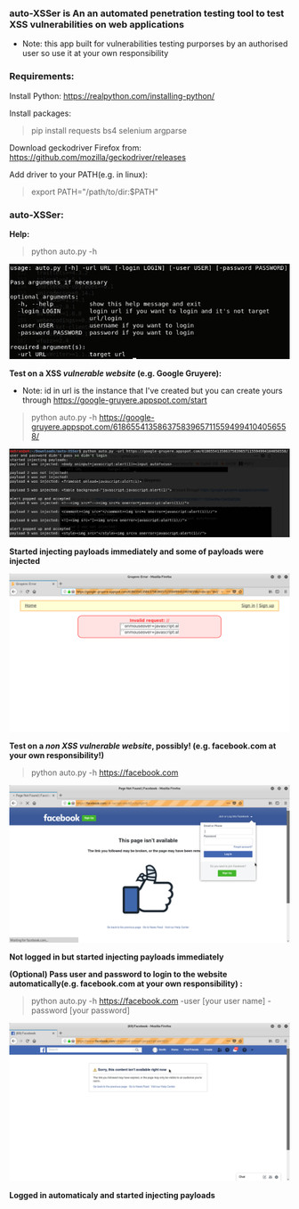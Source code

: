 ### auto-XSSer is An an automated penetration testing tool to test XSS vulnerabilities on web applications
* Note: this app built for vulnerabilities testing purporses by an authorised user so use it at your own responsibility

### Requirements:
Install Python:
https://realpython.com/installing-python/

Install packages:
>pip install requests bs4 selenium argparse

Download geckodriver Firefox from:
https://github.com/mozilla/geckodriver/releases

Add driver to your PATH(e.g. in linux):
>export PATH="/path/to/dir:$PATH"

### auto-XSSer:
**Help:**
>python auto.py -h

![Alt text](/images/auto-XSSer-help-command.png?raw=true "help command")

**Test on a XSS *vulnerable website* (e.g. Google Gruyere):**
* Note: id in url is the instance that I've created but you can create yours through https://google-gruyere.appspot.com/start

>python auto.py -h https://google-gruyere.appspot.com/618655413586375839657115594994104056558/

![Alt text](/images/auto-XSSer-Google-Gruyere-terminal.png?raw=true "Google Gruyere terminal")

**Started injecting payloads immediately and some of payloads were injected**

![Alt text](/images/auto-XSSer-Google-Gruyere-Firefox.png?raw=true "auto XSSer Google Gruyere Firefox")

**Test on a *non XSS vulnerable website*, possibly! (e.g. facebook.com at your own responsibility!)**
>python auto.py -h https://facebook.com

![Alt text](/images/auto-XSSer-Facebook-Firefox.png?raw=true "auto XSSer Facebook Firefox")

**Not logged in but started injecting payloads immediately**

**(Optional) Pass user and password to login to the website automatically(e.g. facebook.com at your own responsibility) :**
>python auto.py -h https://facebook.com -user [your user name] -password [your password]

![Alt text](/images/auto-XSSer-Facebook-loggedin-Firefox.png?raw=true "auto XSSer Facebook logged in Firefox")

**Logged in automaticaly and started injecting payloads**